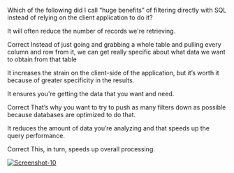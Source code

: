 Which of the following did I call “huge benefits” of filtering directly with SQL instead of relying on the client application to do it?


It will often reduce the number of records we're retrieving.

Correct
Instead of just going and grabbing a whole table and pulling every column and row from it, we can get really specific about what data we want to obtain from that table


It increases the strain on the client-side of the application, but it’s worth it because of greater specificity in the results.


It ensures you're getting the data that you want and need.

Correct
That’s why you want to try to push as many filters down as possible because databases are optimized to do that.


It reduces the amount of data you’re analyzing and that speeds up the query performance.

Correct
This, in turn, speeds up overall processing.

<a href="https://ibb.co/RC4pDb8"><img src="https://image.prntscr.com/image/s0g_-uDtTyGMkeoShRgAxA.png" alt="Screenshot-10" border="0"></a>